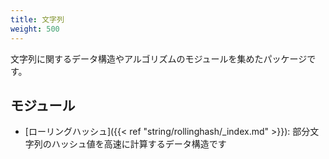 ```yaml
---
title: 文字列
weight: 500
---
```


文字列に関するデータ構造やアルゴリズムのモジュールを集めたパッケージです。

## モジュール
- [ローリングハッシュ]({{< ref "string/rollinghash/_index.md" >}}): 部分文字列のハッシュ値を高速に計算するデータ構造です
